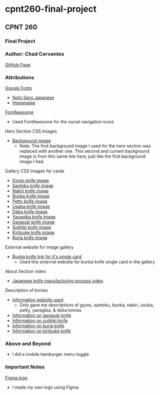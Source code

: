 # cpnt260-final-project
## CPNT 260
### Final Project 
### Author: Chad Cervantes 

[GitHub Page](https://chad-cervantes.github.io/cpnt260-final-project/)

### Attributions

[Google Fonts](https://fonts.google.com/)
- [Noto Sans Japanese](https://fonts.google.com/noto/specimen/Noto+Sans+JP)
- [Homenajae](https://fonts.google.com/specimen/Homenaje?query=ming&sort=popularity)

[FontAwesome](https://fontawesome.com/)
  - Used FontAwesome for the social navigation icons

Hero Section CSS Images
- [Background-image](https://sharpedgeshop.com/products/sg2-bunka-matte-165mm)
  - Note: The first background image I used for the hero section was replaced with another one. This second and current background image is from this same link here, just like the first background image I had.

Gallery CSS Images for cards
- [Gyuto knife image](https://www.chefslocker.co.uk/store/p87/WASakai.html)
- [Santoku knife image](https://www.justonecookbook.com/your-guide-to-japanese-knives/)
- [Nakiri knife image](https://www.koiknives.com/blogs/japanese-knives/santoku-vs-nakiri-knives-which-one-is-right-for-you)
- [Bunka knife image](https://knifewear.com/products/yoshikane-shirogami-stainless-nashiji-bunka-165mm)
- [Petty knife image](https://staysharpmtl.com/en/collections/petty/products/hitohira-imojiya-th-aogami-super-petty-120mm)
- [Usaba knife image](https://en.wikipedia.org/wiki/Usuba_b%C5%8Dch%C5%8D)
- [Deba knife image](https://www.chefslocker.co.uk/deba--butchery.html)
- [Yanagiba knife image](https://en.wikipedia.org/wiki/Yanagi_ba)
- [Garasuki knife image](https://takahashikusu.co.jp/en/product/468/)
- [Sujihiki knife image](https://staysharpmtl.com/en/products/hado-ginsan-sujihiki-270-mm-kijiro-laque)
- [Kiritsuke knife image](https://staysharpmtl.com/en/products/yoshikane-skd-nashiji-kiritsuke-gyuto-240mm-tagayasan)
- [Burja knife image](https://osterrob.si/products/burja-noz-za-prsut-300-mm)

External website for image gallery 
- [Bunka knife link for it's single card](https://knifewear.com/collections/bunka/products/hatsukokoro-kumokage-aogami-kurouchi-damascus-bunka-180mm)
  - Used this external website for bunka knife single card in the gallery 

About Section video
- [Japanese knife manufacturing process video](https://www.youtube.com/embed/Q-8dnpiEePk)

Description of knives
- [Information website used](https://sharpedgeshop.com/blogs/knives-101/types-of-japanese-kitchen-knives)
  - Only gave me descriptions of gyuto, santoku, bunka, nakiri, usuba, petty, yanagiba, & deba knives
- [Information on garasuki knife](https://knifetoronto.com/products/sugimoto-western-cm-garasuki-170mm)
- [Information on sujihiki knife](https://www.koiknives.com/blogs/japanese-knives/sujihiki-knife-faqs)
- [Information on burja knife](https://sharpedgeshop.com/products/sg2-burja-prosciutto-knife-300mm)
- [Information on kiritsuke knife](https://chefsvisionknives.com/blogs/chefs-vision-blog/what-is-a-kiritsuke-knife-used-for-here-is-the-answer)

### Above and Beyond 

- I did a mobile hamburger menu toggle

### Important Notes

[Figma logo](https://www.figma.com/file/Tig1HaHmc7ohUgYgi7kdld/CPNT-260-Final-Project-logo?type=design&node-id=0-1&mode=design&t=uC6NUTCpTpXAhTSJ-0)
- I made my own logo using Figma